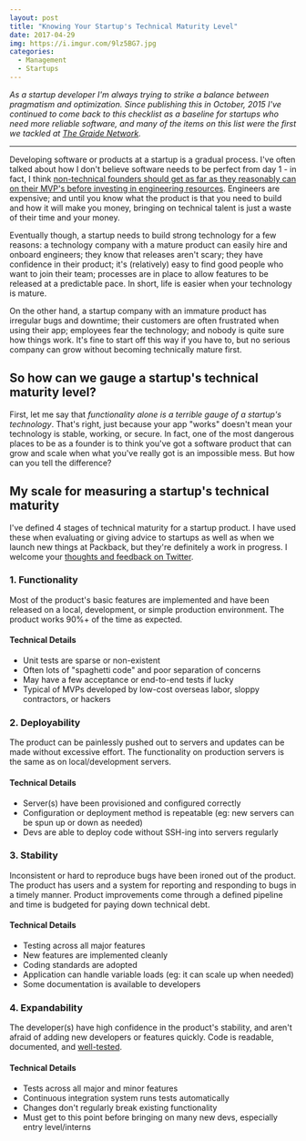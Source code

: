 ```yaml
---
layout: post
title: "Knowing Your Startup's Technical Maturity Level"
date: 2017-04-29
img: https://i.imgur.com/9lz5BG7.jpg
categories:
  - Management
  - Startups
---
```

*As a startup developer I'm always trying to strike a balance between pragmatism and optimization. Since publishing this in October, 2015 I've continued to come back to this checklist as a baseline for startups who need more reliable software, and many of the items on this list were the first we tackled at [The Graide Network](http://www.thegraidenetwork.com/blog-all/2017/1/16/tech-accomplishments).*

-----

Developing software or products at a startup is a gradual process. I've often talked about how I don't believe software needs to be perfect from day 1 - in fact, I think [non-technical founders should get as far as they reasonably can on their MVP's before investing in engineering resources](/posts/creating-a-tech-startup-without-a-developer). Engineers are expensive; and until you know what the product is that you need to build and how it will make you money, bringing on technical talent is just a waste of their time and your money.

Eventually though, a startup needs to build strong technology for a few reasons: a technology company with a mature product can easily hire and onboard engineers; they know that releases aren't scary; they have confidence in their product; it's (relatively) easy to find good people who want to join their team; processes are in place to allow features to be released at a predictable pace. In short, life is easier when your technology is mature.

On the other hand, a startup company with an immature product has irregular bugs and downtime; their customers are often frustrated when using their app; employees fear the technology; and nobody is quite sure how things work. It's fine to start off this way if you have to, but no serious company can grow without becoming technically mature first.

## So how can we gauge a startup's technical maturity level?

First, let me say that _functionality alone is a terrible gauge of a startup's technology_. That's right, just because your app "works" doesn't mean your technology is stable, working, or secure. In fact, one of the most dangerous places to be as a founder is to think you've got a software product that can grow and scale when what you've really got is an impossible mess. But how can you tell the difference? 

## My scale for measuring a startup's technical maturity

I've defined 4 stages of technical maturity for a startup product. I have used these when evaluating or giving advice to startups as well as when we launch new things at Packback, but they're definitely a work in progress. I welcome your [thoughts and feedback on Twitter](http://www.twitter.com/karllhughes).

### 1. Functionality

Most of the product's basic features are implemented and have been released on a local, development, or simple production environment. The product works 90%+ of the time as expected.

#### Technical Details

*   Unit tests are sparse or non-existent
*   Often lots of "spaghetti code" and poor separation of concerns
*   May have a few acceptance or end-to-end tests if lucky
*   Typical of MVPs developed by low-cost overseas labor, sloppy contractors, or hackers

### 2. Deployability

The product can be painlessly pushed out to servers and updates can be made without excessive effort. The functionality on production servers is the same as on local/development servers. 

#### Technical Details

*   Server(s) have been provisioned and configured correctly
*   Configuration or deployment method is repeatable (eg: new servers can be spun up or down as needed)
*   Devs are able to deploy code without SSH-ing into servers regularly

### 3. Stability

Inconsistent or hard to reproduce bugs have been ironed out of the product. The product has users and a system for reporting and responding to bugs in a timely manner. Product improvements come through a defined pipeline and time is budgeted for paying down technical debt.

#### Technical Details

*   Testing across all major features
*   New features are implemented cleanly
*   Coding standards are adopted
*   Application can handle variable loads (eg: it can scale up when needed)
*   Some documentation is available to developers

### 4. Expandability

The developer(s) have high confidence in the product's stability, and aren't afraid of adding new developers or features quickly. Code is readable, documented, and [well-tested](/posts/testing-matters).

#### Technical Details

*   Tests across all major and minor features
*   Continuous integration system runs tests automatically
*   Changes don't regularly break existing functionality
*   Must get to this point before bringing on many new devs, especially entry level/interns
